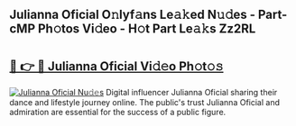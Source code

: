 ## Julianna Oficial O𝚗lyf𝚊ns Le𝚊𝚔ed N𝚞𝚍es - Part-cMP Ph𝚘tos Vi𝚍eo - H𝚘t Part Le𝚊𝚔s Zz2RL

# <h2><a href="http://hf0c7z.feru.top/?c=Julianna+Oficial">🔗 👉 🔴 Julianna Oficial Vi𝚍𝚎o Ph𝚘t𝚘𝚜</a></h2>

[![Julianna Oficial Nu𝚍𝚎s](https://i.imgur.com/0TWrTi3.gif)](http://hf0c7z.feru.top/?c=Julianna+Oficial)
Digital influencer Julianna Oficial sharing their dance and lifestyle journey online. The public's trust Julianna Oficial and admiration are essential for the success of a public figure. 
